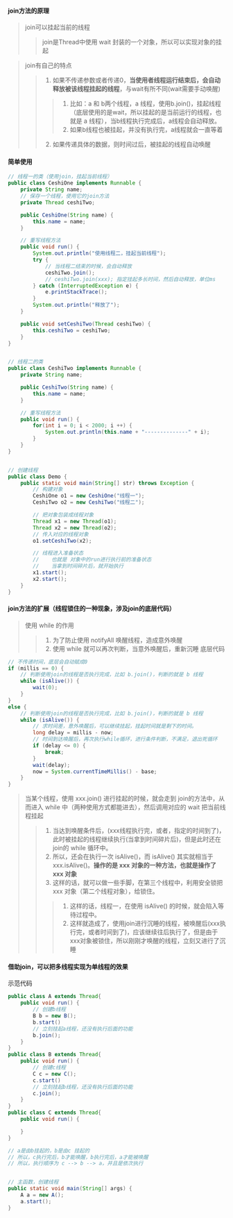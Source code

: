 
#### join方法的原理
> join可以挂起当前的线程
>> join是Thread中使用 wait 封装的一个对象，所以可以实现对象的挂起

> join有自己的特点
>> 1. 如果不传递参数或者传递0，**当使用者线程运行结束后，会自动释放被该线程挂起的线程**，与wait有所不同(wait需要手动唤醒)
>>> 1. 比如：a 和 b两个线程，a 线程，使用b.join()，挂起线程（底层使用的是wait，所以挂起的是当前运行的线程，也就是 a 线程），当b线程执行完成后，a线程会自动释放。
>>> 2. 如果b线程也被挂起，并没有执行完，a线程就会一直等着
>> 2. 如果传递具体的数据，则时间过后，被挂起的线程自动唤醒



#### 简单使用
```java
// 线程一的类（使用join，挂起当前线程）
public class CeshiOne implements Runnable {
    private String name;
    // 保存一个线程，使用它的join方法
    private Thread ceshiTwo;

    public CeshiOne(String name) {
        this.name = name;
    }

    // 重写线程方法
    public void run() {
        System.out.println("使用线程二，挂起当前线程");
        try {
            // 当线程二结束的时候，会自动释放
            ceshiTwo.join();
            // ceshiTwo.join(xxx); 指定挂起多长时间，然后自动释放，单位ms
        } catch (InterruptedException e) {
            e.printStackTrace();
        }
        System.out.println("释放了");
    }

    public void setCeshiTwo(Thread ceshiTwo) {
        this.ceshiTwo = ceshiTwo;
    }
}


// 线程二的类
public class CeshiTwo implements Runnable {
    private String name;

    public CeshiTwo(String name) {
        this.name = name;
    }

    // 重写线程方法
    public void run() {
        for(int i = 0; i < 2000; i ++) {
            System.out.println(this.name + "--------------" + i);
        }
    }
}


// 创建线程
public class Demo {
    public static void main(String[] str) throws Exception {
        // 构建对象
        CeshiOne o1 = new CeshiOne("线程一");
        CeshiTwo o2 = new CeshiTwo("线程二");

        // 把对象包装成线程对象
        Thread x1 = new Thread(o1);
        Thread x2 = new Thread(o2);
        // 传入对应的线程对象
        o1.setCeshiTwo(x2);

        // 线程进入准备状态
        //    也就是 对象中的run进行执行前的准备状态
        //    当拿到时间碎片后，就开始执行
        x1.start();
        x2.start();
    }
}
```


#### join方法的扩展（线程锁住的一种现象，涉及join的底层代码）
> 使用 while 的作用
>> 1. 为了防止使用 notifyAll 唤醒线程，造成意外唤醒
>> 2. 使用 while 就可以再次判断，当意外唤醒后，重新沉睡
底层代码
```java
// 不传递时间，底层会自动赋成0
if (millis == 0) {
    // 判断使用join的线程是否执行完成，比如 b.join()，判断的就是 b 线程
    while (isAlive()) {
        wait(0);
    }
} 
else {
    // 判断使用join的线程是否执行完成，比如 b.join()，判断的就是 b 线程
    while (isAlive()) {
        // 求时间差，意外唤醒后，可以继续挂起，挂起时间就是剩下的时间。
        long delay = millis - now;
        // 时间到达唤醒后，再次执行while循环，进行条件判断，不满足，退出死循环
        if (delay <= 0) {
            break;
        }
        wait(delay);
        now = System.currentTimeMillis() - base;
    }
}
```
> 当某个线程，使用 xxx.join() 进行挂起的时候，就会走到 join的方法中，从而进入 while 中（两种使用方式都能进去），然后调用对应的 wait 把当前线程挂起
>> 1. 当达到唤醒条件后，(xxx线程执行完，或者，指定的时间到了)，此时被挂起的线程继续执行(当拿到时间碎片后)，但是此时还在 join的 while 循环中。
>> 2. 所以，还会在执行一次 isAlive()，而 isAlive() 其实就相当于 xxx.isAlive()。**操作的是 xxx 对象的一种方法，也就是操作了 xxx 对象**
>> 3. 这样的话，就可以做一些手脚，在第三个线程中，利用安全锁把 xxx 对象（第二个线程对象），给锁住。
>>> 1. 这样的话，线程一，在使用 isAlive() 的时候，就会陷入等待过程中。
>>> 2. 这样就造成了，使用join进行沉睡的线程，被唤醒后(xxx执行完，或者时间到了)，应该继续往后执行了，但是由于xxx对象被锁住，所以刚刚才唤醒的线程，立刻又进行了沉睡




#### 借助join，可以把多线程实现为单线程的效果

示范代码
```java
public class A extends Thread{
    public void run() {
        // 创建b线程
        B b = new B();
        b.start()
        // 立刻挂起a线程，还没有执行后面的功能
        b.join();
    }
}
public class B extends Thread{
    public void run() {
        // 创建c线程
        C c = new C();
        c.start()
        // 立刻挂起b线程，还没有执行后面的功能
        c.join();
    }
}
public class C extends Thread{
    public void run() {

    }
}

// a是由b挂起的，b是由c 挂起的
// 所以，c执行完后，b才能唤醒，b执行完后，a才能被唤醒
// 所以，执行顺序为 c --> b --> a，并且是依次执行


// 主函数，创建线程
public static void main(String[] args) {
    A a = new A();
    a.start();
}
```